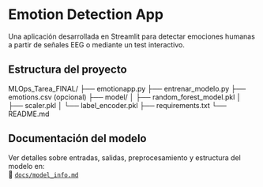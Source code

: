 # Emotion Detection App

Una aplicación desarrollada en Streamlit para detectar emociones humanas a partir de señales EEG o mediante un test interactivo.

## Estructura del proyecto

MLOps_Tarea_FINAL/ ├── emotionapp.py ├── entrenar_modelo.py ├── emotions.csv (opcional) ├── model/ │ ├── random_forest_model.pkl │ ├── scaler.pkl │ └── label_encoder.pkl ├── requirements.txt └── README.md

## Documentación del modelo

Ver detalles sobre entradas, salidas, preprocesamiento y estructura del modelo en:  
📁 [`docs/model_info.md`](docs/model_info.md) 

